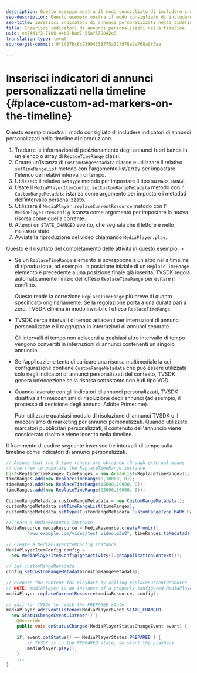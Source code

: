 ```yaml
---
description: Questo esempio mostra il modo consigliato di includere indicatori di annunci personalizzati nella timeline di riproduzione.
seo-description: Questo esempio mostra il modo consigliato di includere indicatori di annunci personalizzati nella timeline di riproduzione.
seo-title: Inserisci indicatori di annunci personalizzati nella timeline
title: Inserisci indicatori di annunci personalizzati nella timeline
uuid: ee74d1f3-7186-44b8-bad7-55af579842e8
translation-type: tm+mt
source-git-commit: 9f1f27bc6c23994338775a32f978a2e768a0f3aa

---
```



# Inserisci indicatori di annunci personalizzati nella timeline {#place-custom-ad-markers-on-the-timeline}

Questo esempio mostra il modo consigliato di includere indicatori di annunci personalizzati nella timeline di riproduzione.

1. Tradurre le informazioni di posizionamento degli annunci fuori banda in un elenco o array di `RepaceTimeRange` classi.
1. Creare un&#39;istanza di `CustomRangeMetadata` classe e utilizzare il relativo `setTimeRangeList` metodo con l&#39;argomento list/array per impostare l&#39;elenco dei relativi intervalli di tempo.
1. Utilizzate il relativo `setType` metodo per impostare il tipo su `MARK_RANGE`.
1. Usate il `MediaPlayerItemConfig.setCustomRangeMetadata` metodo con l’ `CustomRangeMetadata` istanza come argomento per impostare i metadati dell’intervallo personalizzato.
1. Utilizzare il `MediaPlayer.replaceCurrentResource` metodo con l&#39; `MediaPlayerItemConfig` istanza come argomento per impostare la nuova risorsa come quella corrente.
1. Attendi un `STATE_CHANGED` evento, che segnala che il lettore è nello `PREPARED` stato.
1. Avviate la riproduzione del video chiamando `MediaPlayer.play`.

Questo è il risultato del completamento delle attività in questo esempio: >
* Se un `ReplaceTimeRange` elemento si sovrappone a un altro nella timeline di riproduzione, ad esempio, la posizione iniziale di un `ReplaceTimeRange` elemento è precedente a una posizione finale già inserita, TVSDK regola automaticamente l’inizio dell’offeso `ReplaceTimeRange` per evitare il conflitto.

   Questo rende la correzione `ReplaceTimeRange` più breve di quanto specificato originariamente. Se la regolazione porta a una durata pari a zero, TVSDK elimina in modo invisibile l’offeso `ReplaceTimeRange`.

* TVSDK cerca intervalli di tempo adiacenti per interruzioni di annunci personalizzate e li raggruppa in interruzioni di annunci separate.

   Gli intervalli di tempo non adiacenti a qualsiasi altro intervallo di tempo vengono convertiti in interruzioni di annunci contenenti un singolo annuncio.
* Se l’applicazione tenta di caricare una risorsa multimediale la cui configurazione contiene `CustomRangeMetadata` che può essere utilizzata solo negli indicatori di annunci personalizzati del contesto, TVSDK genera un’eccezione se la risorsa sottostante non è di tipo VOD.
* Quando lavorate con gli indicatori di annunci personalizzati, TVSDK disattiva altri meccanismi di risoluzione degli annunci (ad esempio, il processo di decisione degli annunci Adobe Primetime).

   Puoi utilizzare qualsiasi modulo di risoluzione di annunci TVSDK o il meccanismo di marketing per annunci personalizzati. Quando utilizzate marcatori pubblicitari personalizzati, il contenuto dell&#39;annuncio viene considerato risolto e viene inserito nella timeline.

Il frammento di codice seguente inserisce tre intervalli di tempo sulla timeline come indicatori di annunci personalizzati.

```java
// Assume that the 3 time ranges are obtained through external means 
// Use them to populate the ReplaceTimeRange instance 
List<ReplaceTimeRange> timeRanges = new ArrayList<ReplaceTimeRange>(); 
timeRanges.add(new ReplaceTimeRange(0,10000, 0)); 
timeRanges.add(new ReplaceTimeRange(15000,20000, 0)); 
timeRanges.add(new ReplaceTimeRange(25000,30000, 0)); 
 
CustomRangeMetadata customRangeMetadata = new CustomRangeMetadata(); 
customRangeMetadata.setTimeRangeList(timeRanges); 
customRangeMetadata.setType(CustomRangeMetadata.CustomRangeType.MARK_RANGE); 
 
//Create a MediaResource instance 
MediaResource mediaResource = MediaResource.createFromUrl( 
        "www.example.com/video/test_video.m3u8", timeRanges.toMedatada(null)); 
 
// Create a MediaPlayerItemConfig instance 
MediaPlayerItemConfig config =  
  new MediaPlayerItemConfig(getActivity().getApplicationContext()); 
 
// Set customRangeMetadata 
config.setCustomRangeMetadata(customRangeMetadata); 
 
// Prepare the content for playback by calling replaceCurrentResource 
// NOTE: mediaPlayer is an instance of a properly configured MediaPlayer  
mediaPlayer.replaceCurrentResource(mediaResource, config); 
 
// wait for TVSDK to reach the PREPARED state 
mediaPlayer.addEventListener(MediaPlayerEvent.STATE_CHANGED,  
  new StatusChangeEventListener() { 
    @Override 
    public void onStatusChanged(MediaPlayerStatusChangeEvent event) { 
 
    if( event.getStatus() == MediaPlayerStatus.PREPARED ) { 
        // TVSDK is in the PREPARED state, so start the playback  
        mediaPlayer.play(); 
    } 
    ... 
}
```
